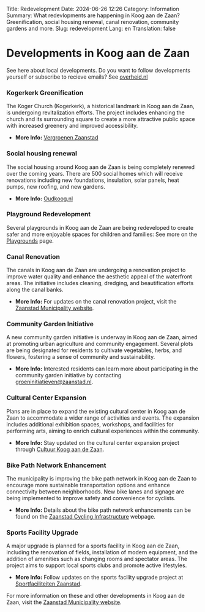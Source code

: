 Title: Redevelopment
Date: 2024-06-26 12:26
Category: Information
Summary: What redevlopments are happening in Koog aan de Zaan? Greenification, social housing renewal, canal renovation, community gardens and more.
Slug: redevelopment
Lang: en
Translation: false


# Developments in Koog aan de Zaan
See here about local developments.
Do you want to follow developments yourself or subscribe to recieve emails? See [overheid.nl](https://www.overheid.nl/berichten-over-uw-buurt/rondom-uw-woonadres/bekijk-alle-berichten?id=c57cd2e2-9d14-4ce9-83f0-a08f3cc69fc8&utm_campaign=20240622&utm_source=boub_mo&utm_medium=email&utm_term=0479)

### Kogerkerk Greenification
The Koger Church (Kogerkerk), a historical landmark in Koog aan de Zaan, is undergoing revitalization efforts. The project includes enhancing the church and its surrounding square to create a more attractive public space with increased greenery and improved accessibility.

- **More Info:** [Vergroenen Zaanstad](https://buitengewoon.zaanstad.nl/home/vergroenen)

### Social housing renewal
The social housing around Koog aan de Zaan is being completely renewed over the coming years. There are 500 social homes which will receive renovations including new foundations, insulation, solar panels, heat pumps, new roofing, and new gardens.

- **More Info:** [Oudkoog.nl](https://oudkoog.nl/)

### Playground Redevelopment
Several playgrounds in Koog aan de Zaan are being redeveloped to create safer and more enjoyable spaces for children and families:
See more on the [Playgrounds](./playgrounds.html) page.

### Canal Renovation
The canals in Koog aan de Zaan are undergoing a renovation project to improve water quality and enhance the aesthetic appeal of the waterfront areas. The initiative includes cleaning, dredging, and beautification efforts along the canal banks.

- **More Info:** For updates on the canal renovation project, visit the [Zaanstad Municipality website](https://buitengewoon.zaanstad.nl/home).

### Community Garden Initiative
A new community garden initiative is underway in Koog aan de Zaan, aimed at promoting urban agriculture and community engagement. Several plots are being designated for residents to cultivate vegetables, herbs, and flowers, fostering a sense of community and sustainability.

- **More Info:** Interested residents can learn more about participating in the community garden initiative by contacting [groeninitiatieven@zaanstad.nl](mailto:groeninitiatieven@zaanstad.nl).

### Cultural Center Expansion
Plans are in place to expand the existing cultural center in Koog aan de Zaan to accommodate a wider range of activities and events. The expansion includes additional exhibition spaces, workshops, and facilities for performing arts, aiming to enrich cultural experiences within the community.

- **More Info:** Stay updated on the cultural center expansion project through [Cultuur Koog aan de Zaan](https://www.cultuurkoogaandezaan.nl).

### Bike Path Network Enhancement
The municipality is improving the bike path network in Koog aan de Zaan to encourage more sustainable transportation options and enhance connectivity between neighborhoods. New bike lanes and signage are being implemented to improve safety and convenience for cyclists.

- **More Info:** Details about the bike path network enhancements can be found on the [Zaanstad Cycling Infrastructure](https://buitengewoon.zaanstad.nl/fiets) webpage.

### Sports Facility Upgrade
A major upgrade is planned for a sports facility in Koog aan de Zaan, including the renovation of fields, installation of modern equipment, and the addition of amenities such as changing rooms and spectator areas. The project aims to support local sports clubs and promote active lifestyles.

- **More Info:** Follow updates on the sports facility upgrade project at [Sportfaciliteiten Zaanstad](https://buitengewoon.zaanstad.nl/sport).

For more information on these and other developments in Koog aan de Zaan, visit the [Zaanstad Municipality website](https://buitengewoon.zaanstad.nl/).

